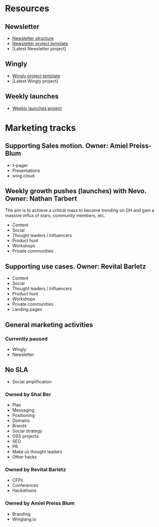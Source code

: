# Resources

## Newsletter
- [Newsletter structure](https://github.com/winglang/gtm/blob/main/newsletter/structure.md)
- [Newsletter project template](https://github.com/winglang/gtm/blob/main/newsletter/project%20template.md)
- [Latest Newsletter project]

## Wingly
- [Wingly project template](https://docs.google.com/document/d/1e4ucQSeX3Tp7OVl9RTewwM8ZMvUKukgd38432M5K_kk/edit)
- [Latest Wingly project]

## Weekly launches
- [Weekly launches project](https://www.notion.so/winghq/abbcce5dc27b46dc8112e73873614e49?v=c0f0579bb9304e2da47db7f88fbdabfd)

# Marketing tracks
## Supporting Sales motion. Owner: Amiel Preiss-Blum
- 1-pager
- Presentations
- wing.cloud
 
## Weekly growth pushes (launches) with Nevo. Owner: Nathan Tarbert
The aim is to achieve a critical mass to become trending on GH and gain a massive influx of stars, community members, etc.
- Content
- Social
- Thought leaders / Influencers
- Product hunt
- Workshops
- Private communities

## Supporting use cases. Owner: Revital Barletz
- Content
- Social
- Thought leaders / Influencers
- Product hunt
- Workshops
- Private communities
- Landing pages

## General marketing activities

### Currently paused
- Wingly
- Newsletter

## No SLA
- Social amplification

### Owned by Shai Ber
- Plan
- Messaging
- Positioning
- Domains
- Brands
- Social strategy
- OSS projects
- SEO
- PR
- Make us thought leaders
- Other hacks

### Owned by Revital Barletz
- CFPs
- Conferences
- Hackathons
  
### Owned by Amiel Preiss Blum
- Branding
- Winglang.io
